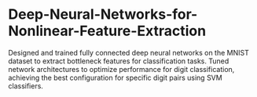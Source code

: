 # Deep-Neural-Networks-for-Nonlinear-Feature-Extraction
Designed and trained fully connected deep neural networks on the MNIST dataset to extract bottleneck features for classification tasks. Tuned network architectures to optimize performance for digit classification, achieving the best configuration for specific digit pairs using SVM classifiers.
